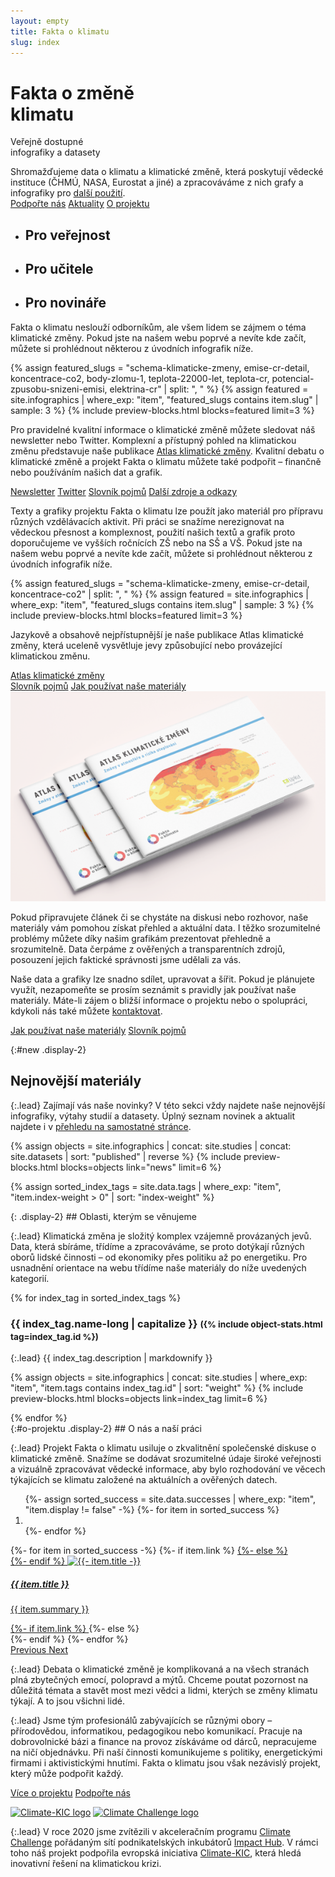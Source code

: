 ```yaml
---
layout: empty
title: Fakta o klimatu
slug: index
---
```

<div class="section intro">
    <div class="container">
        <h1 class="display-1" id="home">Fakta o změně<br>klimatu</h1>
        <span class="tagline">Veřejně dostupné<br>infografiky a datasety</span>
        <p class="mb-5">Shromažďujeme data o klimatu a klimatické změně, která poskytují vědecké instituce (ČHMÚ, NASA, Eurostat a jiné) a zpracováváme z nich grafy a infografiky pro <a href="/jak-pouzivat" title="Jak používat naše materiály">další použití</a>.<br/>
            <a href="{{ site.fundraising }}" class="btn btn-primary mt-3"><i class="fas fa-fw fa-heart"></i> Podpořte nás</a>
            <a href="/aktuality" class="btn btn-secondary mt-3"><i class="fas fa-fw fa-newspaper"></i> Aktuality</a>
            <a href="#o-projektu" class="btn btn-secondary mt-3"><i class="fas fa-fw fa-info"></i> O projektu</a>
        </p>
        <ul class="nav nav-tabs" role="tablist">
            <li class="nav-item" role="presentation">
                <h2 class="nav-link bg-extralight-blue active" id="tab-role-public" data-toggle="tab" href="#public" role="tab" aria-controls="public" aria-selected="true">Pro veřejnost</h2>
            </li>
            <li class="nav-item" role="presentation">
                <h2 class="nav-link bg-extralight-green" id="tab-role-teachers" data-toggle="tab" href="#teachers" role="tab" aria-controls="teachers" aria-selected="false">Pro učitele</h2>
            </li>
            <li class="nav-item" role="presentation">
                <h2 class="nav-link bg-extralight-red" id="tab-role-journalists" data-toggle="tab" href="#journalists" role="tab" aria-controls="journalists" aria-selected="false">Pro novináře</h2>
            </li>
        </ul>
    </div>
</div>

<div class="tab-content" id="myTabContent">
  <div class="section tab-pane fade show active bg-extralight-blue pt-4 pb-4" id="public" role="tabpanel" aria-labelledby="public-tab"><div class="container">
    <p class="lead mb-0">Fakta o klimatu neslouží odborníkům, ale všem lidem se zájmem o téma klimatické změny. Pokud jste na našem webu poprvé a nevíte kde začít, můžete si prohlédnout některou z úvodních infografik níže.</p>
    {% assign featured_slugs = "schema-klimaticke-zmeny, emise-cr-detail, koncentrace-co2, body-zlomu-1, teplota-22000-let, teplota-cr, potencial-zpusobu-snizeni-emisi, elektrina-cr" | split: ", " %}
    {% assign featured = site.infographics | where_exp: "item", "featured_slugs contains item.slug" | sample: 3 %}
    {% include preview-blocks.html blocks=featured limit=3 %}
    <p class="lead">Pro pravidelné kvalitní informace o klimatické změně můžete sledovat náš newsletter nebo Twitter.
    Komplexní a přístupný pohled na klimatickou změnu představuje naše publikace <a href="/atlas" target="_blank">Atlas klimatické změny</a>.
    Kvalitní debatu o klimatické změně a projekt Fakta o klimatu můžete také podpořit – finančně nebo používáním našich dat a grafik.</p>
    <a href="{{ site.newsletter }}" target="_blank" class="btn btn-primary"><i class="fas fa-fw fa-envelope-open-text"></i> Newsletter</a>
    <a href="https://twitter.com/{{ site.twitter }}" target="_blank" class="btn btn-secondary"><i class="fab fa-fw fa-twitter"></i> Twitter</a>
    <!-- <a href="/explainery" class="btn btn-secondary"><i class="fas fa-fw fa-binoculars"></i> Explainery</a> -->
    <a href="/slovnik" class="btn btn-secondary"><i class="fas fa-fw fa-book"></i> Slovník pojmů</a>
    <a href="" class="btn btn-secondary"><i class="fas fa-fw fa-globe"></i> Další zdroje a odkazy</a>
  </div></div>
  
  <div class="section tab-pane fade bg-extralight-green pt-4 pb-4" id="teachers" role="tabpanel" aria-labelledby="teachers-tab"><div class="container">
    <p class="lead mb-0">Texty a grafiky projektu Fakta o klimatu lze použít jako materiál pro přípravu různých vzdělávacích aktivit. Při práci se snažíme nerezignovat na vědeckou přesnost a komplexnost, použití našich textů a grafik proto doporučujeme ve vyšších ročnících ZŠ nebo na SŠ a VŠ. Pokud jste na našem webu poprvé a nevíte kde začít, můžete si prohlédnout některou z úvodních infografik níže.</p>
    {% assign featured_slugs = "schema-klimaticke-zmeny, emise-cr-detail, koncentrace-co2" | split: ", " %}
    {% assign featured = site.infographics | where_exp: "item", "featured_slugs contains item.slug" | sample: 3 %}
    {% include preview-blocks.html blocks=featured limit=3 %}
    <div class="row justify-content-md">
      <div class="col-md-6 col-lg-8">
        <p class="lead">Jazykově a obsahově nejpřístupnější je naše publikace Atlas klimatické změny, která uceleně vysvětluje jevy způsobující nebo provázející klimatickou změnu. </p>
        <!-- Práci s texty a grafikami se snažíme usnadnit pomocí slovníku pojmů a explainerů („vysvětlovačů“).</p> -->
        <a href="/atlas" class="btn btn-primary" target="_blank"><i class="fas fa-fw fa-atlas"></i> Atlas klimatické změny</a>
        <!-- <a href="/explainery" class="btn btn-secondary"><i class="fas fa-fw fa-binoculars"></i> Explainery</a> -->
        <br/>
        <a href="/slovnik" class="btn btn-secondary"><i class="fas fa-fw fa-book"></i> Slovník pojmů</a>
        <a href="/jak-pouzivat" class="btn btn-secondary"><i class="fas fa-fw fa-book-reader"></i> Jak používat naše materiály</a>
      </div>
      <div class="col-md-6 col-lg-4">
        <a href="/atlas" class="card"><img src="/assets/img/atlas-mockup.png" alt="Alas klimatické změny" class="img-fluid"></a>
      </div>
    </div>
  </div></div>

  <div class="section tab-pane fade bg-extralight-red pt-4 pb-4" id="journalists" role="tabpanel" aria-labelledby="journalists-tab"><div class="container">
    <p class="lead">Pokud připravujete článek či se chystáte na diskusi nebo rozhovor, naše materiály vám pomohou získat přehled a aktuální data. I těžko srozumitelné problémy můžete díky našim grafikám prezentovat přehledně a srozumitelně. Data čerpáme z ověřených a transparentních zdrojů, posouzení jejich faktické správnosti jsme udělali za vás.</p>
    <p class="lead">Naše data a grafiky lze snadno sdílet, upravovat a šířit. Pokud je plánujete využít, nezapomeňte se prosím seznámit s pravidly jak používat naše materiály. Máte-li zájem o bližší informace o projektu nebo o spolupráci, kdykoli nás také můžete <a href="/jak-pouzivat#kontakt">kontaktovat</a>.</p>
    <a href="/jak-pouzivat" class="btn btn-primary"><i class="fas fa-fw fa-book-reader"></i> Jak používat naše materiály</a>
    <!-- <a href="/explainery" class="btn btn-secondary"><i class="fas fa-fw fa-binoculars"></i> Explainery</a> -->
    <a href="/slovnik" class="btn btn-secondary"><i class="fas fa-fw fa-book"></i> Slovník pojmů</a>
  </div></div>
</div>

<div class="section section-new"><div class="container" markdown="1">

{:#new .display-2}
## Nejnovější materiály

{:.lead}
Zajímají vás naše novinky? V této sekci vždy najdete naše nejnovější infografiky, výtahy studií a datasety. Úplný seznam novinek a aktualit najdete i v [přehledu na samostatné stránce](/aktuality).

{% assign objects = site.infographics | concat: site.studies | concat: site.datasets | sort: "published" | reverse %}
{% include preview-blocks.html blocks=objects link="news" limit=6 %}

</div></div>

{% assign sorted_index_tags = site.data.tags | where_exp: "item", "item.index-weight > 0" | sort: "index-weight" %}
<div class="section"><div class="container" markdown="1">
{: .display-2}
## Oblasti, kterým se věnujeme

{:.lead}
Klimatická změna je složitý komplex vzájemně provázaných jevů. Data, která sbíráme, třídíme a zpracováváme, se proto dotýkají různých oborů lidské činnosti – od ekonomiky přes politiku až po energetiku. Pro usnadnění orientace na webu třídíme naše materiály do níže uvedených kategorií.

<div class="accordion" id="accordionExample">
{% for index_tag in sorted_index_tags %}
<div class="accordion-item">
    <div class="accordion-header collapsed" id="heading_{{ index_tag.id }}" data-toggle="collapse" data-target="#collapse_{{ index_tag.id }}" aria-expanded="false" aria-controls="collapse_{{ index_tag.id }}">
        <h3 class="display-3">
        <span class="fa fa-fw fa-chevron-up"></span>
        {{ index_tag.name-long | capitalize }}
        <small class="text-secondary d-none d-md-inline">({% include object-stats.html tag=index_tag.id %})</small>
        </h3>
    </div>
    <div class="collapse" id="collapse_{{ index_tag.id }}"  aria-labelledby="heading_{{ index_tag.id }}" data-parent="#accordionExample" markdown="1">
{:.lead}
{{ index_tag.description | markdownify }}

{% assign objects = site.infographics | concat: site.studies | where_exp: "item", "item.tags contains index_tag.id" | sort: "weight" %}
{% include preview-blocks.html blocks=objects link=index_tag limit=6 %}

</div>
</div>
{% endfor %}
</div> <!-- accordion end -->

</div></div>
<div class="section"><div class="container clearfix" markdown="1">
{:#o-projektu .display-2}
## O nás a naší práci

{:.lead}
Projekt Fakta o klimatu usiluje o zkvalitnění společenské diskuse o klimatické změně.
Snažíme se dodávat srozumitelné údaje široké veřejnosti a vizuálně zpracovávat vědecké informace, aby bylo rozhodování ve věcech týkajících se klimatu založené na aktuálních a ověřených datech.

<div id="carousel_successes" class="carousel slide mb-4 mt-4" data-ride="carousel">
  <ol class="carousel-indicators">
    {%- assign sorted_success = site.data.successes | where_exp: "item", "item.display != false" -%}
    {%- for item in sorted_success %}
    <li data-target="#carousel_successes" data-slide-to="{{- forloop.index0 -}}"{%- if forloop.index0 == 0 %} class="active"{%- endif -%}> </li>
    {%- endfor %}
  </ol>
  <div class="carousel-inner">
    {%- for item in sorted_success -%}
    {%- if item.link %}
    <a href="{{ item.link }}" class="no-ext-link-icon carousel-item {%- if forloop.index0 == 0 %} active{% endif %}" data-interval="6000">
    {%- else %}
    <div class="carousel-item {%- if forloop.index0 == 0 %} active{% endif %}" data-interval="6000">
    {%- endif %}
      <img src="{{ site.baseurl }}/assets/img/{{ item.img }}" class="d-block w-100" alt="{{- item.title -}}" />
      <div class="carousel-caption d-none d-md-block">
        <h5>{{ item.title }}</h5>
        <p>{{ item.summary }}</p>
      </div>
    {%- if item.link %}
    </a>
    {%- else %}
    </div>
    {%- endif %}
    {%- endfor %}
  </div>
  <a class="carousel-control-prev" href="#carousel_successes" role="button" data-slide="prev">
    <span class="carousel-control-prev-icon" aria-hidden="true"></span>
    <span class="sr-only">Previous</span>
  </a>
  <a class="carousel-control-next" href="#carousel_successes" role="button" data-slide="next">
    <span class="carousel-control-next-icon" aria-hidden="true"></span>
    <span class="sr-only">Next</span>
  </a>
</div>

{:.lead}
Debata o klimatické změně je komplikovaná a na všech stranách plná zbytečných emocí, polopravd a mýtů. Chceme poutat pozornost na důležitá témata a stavět most mezi vědci a lidmi, kterých se změny klimatu týkají. A to jsou všichni lidé.

{:.lead}
Jsme tým profesionálů zabývajících se různými obory – přírodovědou, informatikou, pedagogikou nebo komunikací. Pracuje na dobrovolnické bázi a finance na provoz získáváme od dárců, nepracujeme na ničí objednávku. Při naší činnosti komunikujeme s politiky, energetickými firmami i aktivistickými hnutími. Fakta o klimatu jsou však nezávislý projekt, který může podpořit každý.

<div class="row">
  <a href="/o-nas" class="btn btn-primary btn-lg col"><i class="fas fa-fw fa-info"></i> Více o projektu</a>
  <a href="{{ site.fundraising }}" class="btn btn-primary btn-lg col"><i class="fas fa-fw fa-heart"></i> Podpořte nás</a>
</div>

<a href="https://www.climate-kic.org/" class="no-ext-link-icon"><img class="index-logos float-right" src="/assets/img/logo-climate-kic.png" alt="Climate-KIC logo"/></a>
<a href="https://climatechallenge.impacthub.cz/" class="no-ext-link-icon"><img class="index-logos float-right" src="/assets/img/logo-climate-challenge.png" alt="Climate Challenge logo"/></a>

{:.lead}
V roce 2020 jsme zvítězili v akceleračním programu [Climate Challenge](https://climatechallenge.impacthub.cz/) pořádaným sítí podnikatelských inkubátorů [Impact Hub](https://impacthub.cz). V rámci toho náš projekt podpořila evropská iniciativa [Climate-KIC](https://www.climate-kic.org/), která hledá inovativní řešení na klimatickou krizi.

</div></div>
